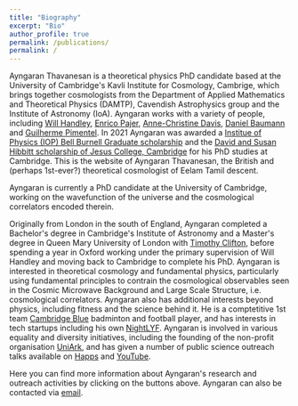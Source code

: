 ```yaml
---
title: "Biography"
excerpt: "Bio"
author_profile: true
permalink: /publications/
permalink: /
---
```


Ayngaran Thavanesan is a theoretical physics PhD candidate based at the University of Cambridge's Kavli Institute for Cosmology, Cambrige, which brings together cosmologists from the Department of Applied Mathematics and Theoretical Physics (DAMTP), Cavendish Astrophysics group and the Institute of Astronomy (IoA). Ayngaran works with a variety of people, including [Will Handley](https://www.kicc.cam.ac.uk/directory/wh260), [Enrico Pajer](https://www.maths.cam.ac.uk/person/ep551), [Anne-Christine Davis](https://www.maths.cam.ac.uk/person/ad107), [Daniel Baumann](http://cosmology.amsterdam/members/daniel-baumann/) and [Guilherme Pimentel](https://www.uva.nl/en/profile/l/e/g.leitepimentel/g.leite-pimentel.html). In 2021 Ayngaran was awarded a [Institue of Physics (IOP) Bell Burnell Graduate scholarship](https://www.iop.org/about/support-grants/bell-burnell-fund/2021-awardees/ayngaran-thavanesan) and the [David and Susan Hibbitt scholarship of Jesus College, Cambridge](https://www.student-funding.cam.ac.uk/jesus-college-david-and-susan-hibbitt-scholarship-202021) for his PhD studies at Cambridge. This is the website of Ayngaran Thavanesan, the British and (perhaps 1st-ever?) theoretical cosmologist of Eelam Tamil descent.

Ayngaran is currently a PhD candidate at the University of Cambridge, working on the wavefunction of the universe and the cosmological correlators encoded therein.

Originally from London in the south of England, Ayngaran completed a Bachelor's degree in Cambridge's Institute of Astronomy and a Master's degree in Queen Mary University of London with [Timothy Clifton](https://www.qmul.ac.uk/spa/people/academics/profiles/tclifton.html), before spending a year in Oxford working under the primary supervision of Will Handley and moving back to Cambridge to complete his PhD. Ayngaran is interested in theoretical cosmology and fundamental physics, particularly using fundamental principles to contrain the cosmological observables seen in the Cosmic Microwave Background and Large Scale Structure, i.e. cosmological correlators. Ayngaran also has additional interests beyond physics, including fitness and the science behind it. He is a comptetitive 1st team [Cambridge Blue](https://www.bluebirdnews.co.uk/cambridge-badminton-1sts-take-on-loughborough/) badminton and football player, and has interests in tech startups including his own [NightLYF](http://nightlyf.co.uk/). Ayngaran is involved in various equality and diversity initiatives, including the founding of the non-profit organisation [UniArk](https://www.uniark.org/), and has given a number of public science outreach talks available on [Happs](https://happs.tv/@AyngaranThavanesan) and [YouTube](https://www.youtube.com/results?search_query=Ayngaran+Thavanesan).


Here you can find more information about Ayngaran's research and outreach activities by clicking on the buttons above. Ayngaran can also be contacted via [email](mailto:at735@cantab.ac.uk).
